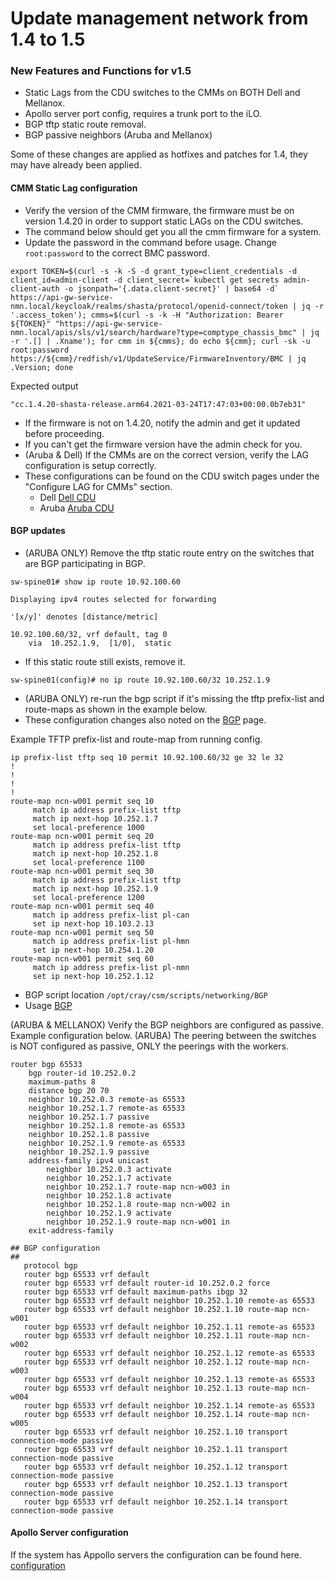 # Update management network from 1.4 to 1.5

### New Features and Functions for v1.5

- Static Lags from the CDU switches to the CMMs on BOTH Dell and Mellanox.
- Apollo server port config, requires a trunk port to the iLO.
- BGP tftp static route removal.
- BGP passive neighbors (Aruba and Mellanox)

Some of these changes are applied as hotfixes and patches for 1.4, they may have already been applied.

#### CMM Static Lag configuration

- Verify the version of the CMM firmware, the firmware must be on version 1.4.20 in order to support static LAGs on the CDU switches.
- The command below should get you all the cmm firmware for a system.
- Update the password in the command before usage. Change ```root:password``` to the correct BMC password.

```
export TOKEN=$(curl -s -k -S -d grant_type=client_credentials -d client_id=admin-client -d client_secret=`kubectl get secrets admin-client-auth -o jsonpath='{.data.client-secret}' | base64 -d` https://api-gw-service-nmn.local/keycloak/realms/shasta/protocol/openid-connect/token | jq -r '.access_token'); cmms=$(curl -s -k -H "Authorization: Bearer ${TOKEN}" "https://api-gw-service-nmn.local/apis/sls/v1/search/hardware?type=comptype_chassis_bmc" | jq -r '.[] | .Xname'); for cmm in ${cmms}; do echo ${cmm}; curl -sk -u root:password https://${cmm}/redfish/v1/UpdateService/FirmwareInventory/BMC | jq .Version; done
```

Expected output

```
"cc.1.4.20-shasta-release.arm64.2021-03-24T17:47:03+00:00.0b7eb31"
```

- If the firmware is not on 1.4.20, notify the admin and get it updated before proceeding. 
- If you can't get the firmware version have the admin check for you. 
- (Aruba & Dell) If the CMMs are on the correct version, verify the LAG configuration is setup correctly.
- These configurations can be found on the CDU switch pages under the "Configure LAG for CMMs" section.
    - Dell [Dell CDU](../install/configure_dell_cdu_switch.md)
    - Aruba [Aruba CDU](../install/configure_aruba_cdu_switch.md)

#### BGP updates

- (ARUBA ONLY) Remove the tftp static route entry on the switches that are BGP participating in BGP.

```
sw-spine01# show ip route 10.92.100.60
 
Displaying ipv4 routes selected for forwarding
 
'[x/y]' denotes [distance/metric]
 
10.92.100.60/32, vrf default, tag 0
    via  10.252.1.9,  [1/0],  static
```
- If this static route still exists, remove it.

```
sw-spine01(config)# no ip route 10.92.100.60/32 10.252.1.9
```

- (ARUBA ONLY) re-run the bgp script if it's missing the tftp prefix-list and route-maps as shown in the example below.
- These configuration changes also noted on the [BGP](../operations/update_bgp_neighbors.md) page.

Example TFTP prefix-list and route-map from running config. 
```
ip prefix-list tftp seq 10 permit 10.92.100.60/32 ge 32 le 32
!
!
!
!
route-map ncn-w001 permit seq 10
     match ip address prefix-list tftp
     match ip next-hop 10.252.1.7
     set local-preference 1000
route-map ncn-w001 permit seq 20
     match ip address prefix-list tftp
     match ip next-hop 10.252.1.8
     set local-preference 1100
route-map ncn-w001 permit seq 30
     match ip address prefix-list tftp
     match ip next-hop 10.252.1.9
     set local-preference 1200
route-map ncn-w001 permit seq 40
     match ip address prefix-list pl-can
     set ip next-hop 10.103.2.13
route-map ncn-w001 permit seq 50
     match ip address prefix-list pl-hmn
     set ip next-hop 10.254.1.20
route-map ncn-w001 permit seq 60
     match ip address prefix-list pl-nmn
     set ip next-hop 10.252.1.12
```

- BGP script location ```/opt/cray/csm/scripts/networking/BGP```
- Usage [BGP](../operations/update_bgp_neighbors.md)

(ARUBA & MELLANOX) Verify the BGP neighbors are configured as passive. Example configuration below. 
(ARUBA) The peering between the switches is NOT configured as passive, ONLY the peerings with the workers.

```
router bgp 65533
    bgp router-id 10.252.0.2
    maximum-paths 8
    distance bgp 20 70
    neighbor 10.252.0.3 remote-as 65533
    neighbor 10.252.1.7 remote-as 65533
    neighbor 10.252.1.7 passive
    neighbor 10.252.1.8 remote-as 65533
    neighbor 10.252.1.8 passive
    neighbor 10.252.1.9 remote-as 65533
    neighbor 10.252.1.9 passive
    address-family ipv4 unicast
        neighbor 10.252.0.3 activate
        neighbor 10.252.1.7 activate
        neighbor 10.252.1.7 route-map ncn-w003 in
        neighbor 10.252.1.8 activate
        neighbor 10.252.1.8 route-map ncn-w002 in
        neighbor 10.252.1.9 activate
        neighbor 10.252.1.9 route-map ncn-w001 in
    exit-address-family
```

```
## BGP configuration
##
   protocol bgp
   router bgp 65533 vrf default
   router bgp 65533 vrf default router-id 10.252.0.2 force
   router bgp 65533 vrf default maximum-paths ibgp 32
   router bgp 65533 vrf default neighbor 10.252.1.10 remote-as 65533
   router bgp 65533 vrf default neighbor 10.252.1.10 route-map ncn-w001
   router bgp 65533 vrf default neighbor 10.252.1.11 remote-as 65533
   router bgp 65533 vrf default neighbor 10.252.1.11 route-map ncn-w002
   router bgp 65533 vrf default neighbor 10.252.1.12 remote-as 65533
   router bgp 65533 vrf default neighbor 10.252.1.12 route-map ncn-w003
   router bgp 65533 vrf default neighbor 10.252.1.13 remote-as 65533
   router bgp 65533 vrf default neighbor 10.252.1.13 route-map ncn-w004
   router bgp 65533 vrf default neighbor 10.252.1.14 remote-as 65533
   router bgp 65533 vrf default neighbor 10.252.1.14 route-map ncn-w005
   router bgp 65533 vrf default neighbor 10.252.1.10 transport connection-mode passive
   router bgp 65533 vrf default neighbor 10.252.1.11 transport connection-mode passive
   router bgp 65533 vrf default neighbor 10.252.1.12 transport connection-mode passive
   router bgp 65533 vrf default neighbor 10.252.1.13 transport connection-mode passive
   router bgp 65533 vrf default neighbor 10.252.1.14 transport connection-mode passive
```

#### Apollo Server configuration

If the system has Appollo servers the configuration can be found here. [configuration](../operations/configure_mgmt_net_ports.md)